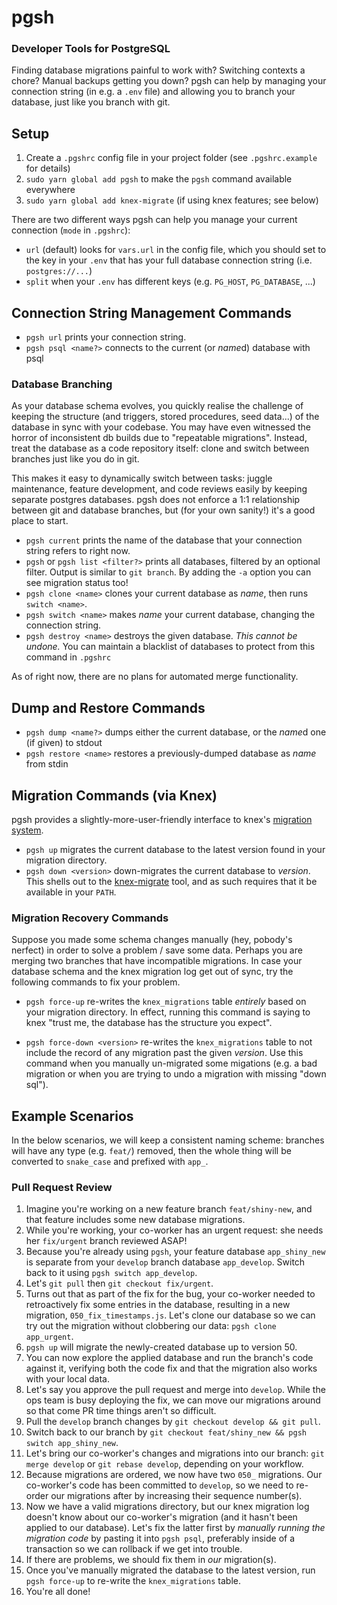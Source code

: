 # pgsh
### Developer Tools for PostgreSQL
Finding database migrations painful to work with? Switching contexts a chore? Manual backups getting you down? pgsh can help by managing your connection string (in e.g. a `.env` file) and allowing you to branch your database, just like you branch with git.

## Setup
1. Create a `.pgshrc` config file in your project folder (see `.pgshrc.example` for details)
2. `sudo yarn global add pgsh` to make the `pgsh` command available everywhere
3. `sudo yarn global add knex-migrate` (if using knex features; see below)

There are two different ways pgsh can help you manage your current connection (`mode` in `.pgshrc`):
* `url` (default) looks for `vars.url` in the config file, which you should set to the key in your `.env` that has your full database connection string (i.e. `postgres://...`)
* `split` when your `.env` has different keys (e.g. `PG_HOST`, `PG_DATABASE`, ...)

## Connection String Management Commands
* `pgsh url` prints your connection string.
* `pgsh psql <name?>` connects to the current (or *name*d) database with psql

### Database Branching
As your database schema evolves, you quickly realise the challenge of keeping the structure (and triggers, stored procedures, seed data...) of the database in sync with your codebase. You may have even witnessed the horror of inconsistent db builds due to "repeatable migrations". Instead, treat the database as a code repository itself: clone and switch between branches just like you do in git.

This makes it easy to dynamically switch between tasks: juggle maintenance, feature development, and code reviews easily by keeping  separate postgres databases. pgsh does not enforce a 1:1 relationship between git and database branches, but (for your own sanity!) it's a good place to start.

* `pgsh current` prints the name of the database that your connection string refers to right now.
* `pgsh` or `pgsh list <filter?>` prints all databases, filtered by an optional filter. Output is similar to `git branch`. By adding the `-a` option you can see migration status too!
* `pgsh clone <name>` clones your current database as *name*, then runs `switch <name>`.
* `pgsh switch <name>` makes *name* your current database, changing the connection string.
* `pgsh destroy <name>` destroys the given database. *This cannot be undone.* You can maintain a blacklist of databases to protect from this command in `.pgshrc`

As of right now, there are no plans for automated merge functionality.

## Dump and Restore Commands
* `pgsh dump <name?>` dumps either the current database, or the *name*d one (if given) to stdout
* `pgsh restore <name>` restores a previously-dumped database as *name* from stdin

## Migration Commands (via Knex)
pgsh provides a slightly-more-user-friendly interface to knex's [migration system](https://knexjs.org/#Migrations).

* `pgsh up` migrates the current database to the latest version found in your migration directory.
* `pgsh down <version>` down-migrates the current database to *version*. This shells out to the [knex-migrate](https://github.com/sheerun/knex-migrate) tool, and as such requires that it be available in your `PATH`.

### Migration Recovery Commands
Suppose you made some schema changes manually (hey, pobody's nerfect) in order to solve a problem / save some data. Perhaps you are merging two branches that have incompatible migrations. In case your database schema and the knex migration log get out of sync, try the following commands to fix your problem.

* `pgsh force-up` re-writes the `knex_migrations` table *entirely* based on your migration directory. In effect, running this command is saying to knex "trust me, the database has the structure you expect".

* `pgsh force-down <version>` re-writes the `knex_migrations` table to not include the record of any migration past the given *version*. Use this command when you manually un-migrated some migations (e.g. a bad migration or when you are trying to undo a migration with missing "down sql").

## Example Scenarios
In the below scenarios, we will keep a consistent naming scheme: branches will have any type (e.g. `feat/`) removed, then the whole thing will be converted to `snake_case` and prefixed with `app_`.

### Pull Request Review
1. Imagine you're working on a new feature branch `feat/shiny-new`, and that feature includes some new database migrations.
2. While you're working, your co-worker has an urgent request: she needs her `fix/urgent` branch reviewed ASAP!
3. Because you're already using `pgsh`, your feature database `app_shiny_new` is separate from your `develop` branch database `app_develop`. Switch back to it using `pgsh switch app_develop`.
4. Let's `git pull` then `git checkout fix/urgent`.
5. Turns out that as part of the fix for the bug, your co-worker needed to retroactively fix some entries in the database, resulting in a new migration, `050_fix_timestamps.js`. Let's clone our database so we can try out the migration without clobbering our data: `pgsh clone app_urgent`.
6. `pgsh up` will migrate the newly-created database up to version 50.
7. You can now explore the applied database and run the branch's code against it, verifying both the code fix and that the migration also works with your local data.
8. Let's say you approve the pull request and merge into `develop`. While the ops team is busy deploying the fix, we can move our migrations around so that come PR time things aren't so difficult.
9. Pull the `develop` branch changes by `git checkout develop && git pull`.
10. Switch back to our branch by `git checkout feat/shiny_new && pgsh switch app_shiny_new`.
11. Let's bring our co-worker's changes and migrations into our branch: `git merge develop` or `git rebase develop`, depending on your workflow.
12. Because migrations are ordered, we now have two `050_` migrations. Our co-worker's code has been committed to `develop`, so we need to re-order our migrations after by increasing their sequence number(s).
13. Now we have a valid migrations directory, but our knex migration log doesn't know about our co-worker's migration (and it hasn't been applied to our database). Let's fix the latter first by *manually running the migration code* by pasting it into `pgsh psql`, preferably inside of a transaction so we can rollback if we get into trouble.
14. If there are problems, we should fix them in *our* migration(s).
15. Once you've manually migrated the database to the latest version, run `pgsh force-up` to re-write the `knex_migrations` table.
16. You're all done!

